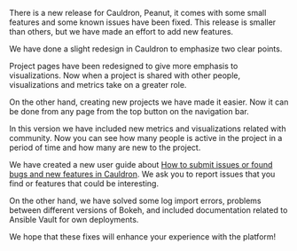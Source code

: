 There is a new release for Cauldron, Peanut, it comes with some small features and some known issues have been fixed. This release is smaller than others, but we have made an effort to add new features.

We have done a slight redesign in Cauldron to emphasize two clear points.

Project pages have been redesigned to give more emphasis to visualizations. Now when a project is shared with other people, visualizations and metrics take on a greater role.

On the other hand, creating new projects we have made it easier. Now it can be done from any page from the top button on the navigation bar.

In this version we have included new metrics and visualizations related with community. Now you can see how many people is active in the project in a period of time and how many are new to the project.

We have created a new user guide about [How to submit issues or found bugs and new features in Cauldron](https://community.cauldron.io/t/how-to-submit-issues-or-found-bugs-and-new-features-in-cauldron/71). We ask you to report issues that you find or features that could be interesting.

On the other hand, we have solved some log import errors, problems between different versions of Bokeh, and included documentation related to Ansible Vault for own deployments.

We hope that these fixes will enhance your experience with the platform!